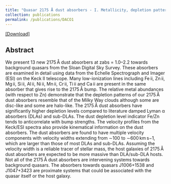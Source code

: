 ```yaml
---
title: "Quasar 2175 Å dust absorbers - I. Metallicity, depletion pattern and kinematics"
collection: publications
permalink: /publications/DACO1
---
```

[[Download]](https://academic.oup.com/mnras/article/472/2/2196/4083635)

## Abstract
We present 13 new 2175 Å dust absorbers at zabs = 1.0–2.2 towards background quasars from the Sloan Digital Sky Survey. These absorbers are examined in detail using data from the Echelle Spectrograph and Imager (ESI) on the Keck II telescope. Many low-ionization lines including Fe ii, Zn ii, Mg ii, Si ii, Al ii, Ni ii, Mn ii, Cr ii, Ti ii and Ca ii are present in the same absorber that gives rise to the 2175 Å bump. The relative metal abundances (with respect to Zn) demonstrate that the depletion patterns of our 2175 Å dust absorbers resemble that of the Milky Way clouds although some are disc-like and some are halo-like. The 2175 Å dust absorbers have significantly higher depletion levels compared to literature damped Lyman α absorbers (DLAs) and sub-DLAs. The dust depletion level indicator Fe/Zn tends to anticorrelate with bump strengths. The velocity profiles from the Keck/ESI spectra also provide kinematical information on the dust absorbers. The dust absorbers are found to have multiple velocity components with velocity widths extending from ∼100 to ∼600 km s−1, which are larger than those of most DLAs and sub-DLAs. Assuming the velocity width is a reliable tracer of stellar mass, the host galaxies of 2175 Å dust absorbers are expected to be more massive than DLA/sub-DLA hosts. Not all of the 2175 Å dust absorbers are intervening systems towards background quasars. The absorbers towards quasars J1006+1538 and J1047+3423 are proximate systems that could be associated with the quasar itself or the host galaxy.
